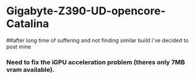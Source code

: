 # Gigabyte-Z390-UD-opencore-Catalina

##after long time of suffering and not finding similar build i've decided to post mine
### Need to fix the iGPU acceleration problem (theres only 7MB vram available).
